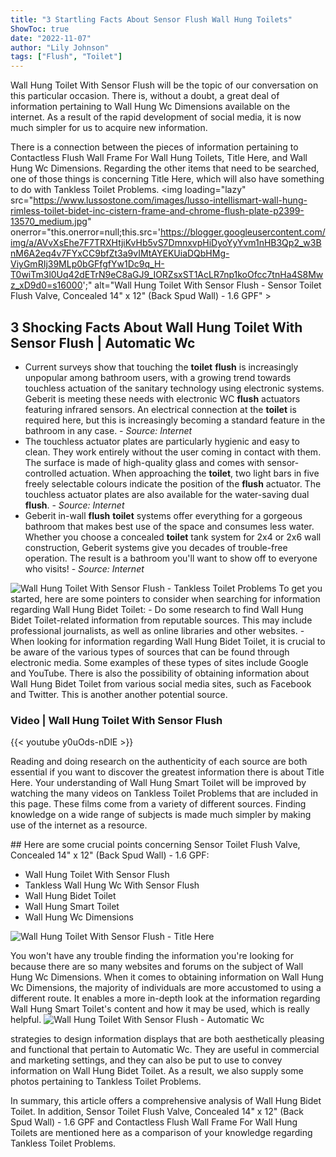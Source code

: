 ```yaml
---
title: "3 Startling Facts About Sensor Flush Wall Hung Toilets"
ShowToc: true 
date: "2022-11-07"
author: "Lily Johnson" 
tags: ["Flush", "Toilet"]
---
```


Wall Hung Toilet With Sensor Flush will be the topic of our conversation on this particular occasion. There is, without a doubt, a great deal of information pertaining to Wall Hung Wc Dimensions available on the internet. As a result of the rapid development of social media, it is now much simpler for us to acquire new information.

There is a connection between the pieces of information pertaining to Contactless Flush Wall Frame For Wall Hung Toilets, Title Here, and Wall Hung Wc Dimensions. Regarding the other items that need to be searched, one of those things is concerning Title Here, which will also have something to do with Tankless Toilet Problems.
<img loading="lazy" src="https://www.lussostone.com/images/lusso-intellismart-wall-hung-rimless-toilet-bidet-inc-cistern-frame-and-chrome-flush-plate-p2399-13570_medium.jpg" onerror="this.onerror=null;this.src='https://blogger.googleusercontent.com/img/a/AVvXsEhe7F7TRXHtjiKvHb5vS7DmnxvpHiDyoYyYvm1nHB3Qp2_w3BnM6A2eq4v7FYxCC9bfZt3a9vIMtAYEKUiaDQbHMg-ViyGmRIj39MLp0bGFfgfYw1Dc9q_H-T0wiTm3l0Uq42dETrN9eC8aGJ9_IORZsxST1AcLR7np1koOfcc7tnHa4S8Mwz_xD9d0=s16000';" alt="Wall Hung Toilet With Sensor Flush - Sensor Toilet Flush Valve, Concealed 14" x 12" (Back Spud Wall) - 1.6 GPF" >

## 3 Shocking Facts About Wall Hung Toilet With Sensor Flush | Automatic Wc
-   Current surveys show that touching the **toilet** **flush** is increasingly unpopular among bathroom users, with a growing trend towards touchless actuation of the sanitary technology using electronic systems. Geberit is meeting these needs with electronic WC **flush** actuators featuring infrared sensors. An electrical connection at the **toilet** is required here, but this is increasingly becoming a standard feature in the bathroom in any case. - <cite>Source: Internet</cite>
-   The touchless actuator plates are particularly hygienic and easy to clean. They work entirely without the user coming in contact with them. The surface is made of high-quality glass and comes with sensor-controlled actuation. When approaching the **toilet**, two light bars in five freely selectable colours indicate the position of the **flush** actuator. The touchless actuator plates are also available for the water-saving dual **flush**. - <cite>Source: Internet</cite>
-   Geberit in-wall **flush** **toilet** systems offer everything for a gorgeous bathroom that makes best use of the space and consumes less water. Whether you choose a concealed **toilet** tank system for 2x4 or 2x6 wall construction, Geberit systems give you decades of trouble-free operation. The result is a bathroom you'll want to show off to everyone who visits! - <cite>Source: Internet</cite>


<img loading="lazy" src="https://terrylove.com/wc/as/glenwall_flushmate.jpg" onerror="this.onerror=null;this.src='https://blogger.googleusercontent.com/img/a/AVvXsEhe7F7TRXHtjiKvHb5vS7DmnxvpHiDyoYyYvm1nHB3Qp2_w3BnM6A2eq4v7FYxCC9bfZt3a9vIMtAYEKUiaDQbHMg-ViyGmRIj39MLp0bGFfgfYw1Dc9q_H-T0wiTm3l0Uq42dETrN9eC8aGJ9_IORZsxST1AcLR7np1koOfcc7tnHa4S8Mwz_xD9d0=s16000';" alt="Wall Hung Toilet With Sensor Flush - Tankless Toilet Problems" >
To get you started, here are some pointers to consider when searching for information regarding Wall Hung Bidet Toilet:
- Do some research to find Wall Hung Bidet Toilet-related information from reputable sources. This may include professional journalists, as well as online libraries and other websites.
- When looking for information regarding Wall Hung Bidet Toilet, it is crucial to be aware of the various types of sources that can be found through electronic media. Some examples of these types of sites include Google and YouTube. There is also the possibility of obtaining information about Wall Hung Bidet Toilet from various social media sites, such as Facebook and Twitter. This is another another potential source.

### Video | Wall Hung Toilet With Sensor Flush
{{< youtube y0uOds-nDlE >}} 


Reading and doing research on the authenticity of each source are both essential if you want to discover the greatest information there is about Title Here.
Your understanding of Wall Hung Smart Toilet will be improved by watching the many videos on Tankless Toilet Problems that are included in this page. These films come from a variety of different sources. Finding knowledge on a wide range of subjects is made much simpler by making use of the internet as a resource.
<script async="async" data-cfasync="false" src="//normallydemandedalter.com/fe63df3c5408708b15d8dc3d9b206b31/invoke.js"></script>
<div id="container-fe63df3c5408708b15d8dc3d9b206b31"></div>
## Here are some crucial points concerning Sensor Toilet Flush Valve, Concealed 14" x 12" (Back Spud Wall) - 1.6 GPF:

- Wall Hung Toilet With Sensor Flush
- Tankless Wall Hung Wc With Sensor Flush
- Wall Hung Bidet Toilet
- Wall Hung Smart Toilet
- Wall Hung Wc Dimensions

 <img loading="lazy" src="https://callawayplumbinganddrains.ca/cp/wp-content/uploads/2014/03/wall-hung-Toto-toilet-2-768x1024.jpg" onerror="this.onerror=null;this.src='https://blogger.googleusercontent.com/img/a/AVvXsEhe7F7TRXHtjiKvHb5vS7DmnxvpHiDyoYyYvm1nHB3Qp2_w3BnM6A2eq4v7FYxCC9bfZt3a9vIMtAYEKUiaDQbHMg-ViyGmRIj39MLp0bGFfgfYw1Dc9q_H-T0wiTm3l0Uq42dETrN9eC8aGJ9_IORZsxST1AcLR7np1koOfcc7tnHa4S8Mwz_xD9d0=s16000';" alt="Wall Hung Toilet With Sensor Flush - Title Here" >

You won't have any trouble finding the information you're looking for because there are so many websites and forums on the subject of Wall Hung Wc Dimensions.
When it comes to obtaining information on Wall Hung Wc Dimensions, the majority of individuals are more accustomed to using a different route. It enables a more in-depth look at the information regarding Wall Hung Smart Toilet's content and how it may be used, which is really helpful.
<img loading="lazy" src="https://www.vardhmanceramics.com/1640-large_default/belmonte-wall-hung-toilet-water-closet-commode-cera-white.jpg" onerror="this.onerror=null;this.src='https://blogger.googleusercontent.com/img/a/AVvXsEhe7F7TRXHtjiKvHb5vS7DmnxvpHiDyoYyYvm1nHB3Qp2_w3BnM6A2eq4v7FYxCC9bfZt3a9vIMtAYEKUiaDQbHMg-ViyGmRIj39MLp0bGFfgfYw1Dc9q_H-T0wiTm3l0Uq42dETrN9eC8aGJ9_IORZsxST1AcLR7np1koOfcc7tnHa4S8Mwz_xD9d0=s16000';" alt="Wall Hung Toilet With Sensor Flush - Automatic Wc" >

strategies to design information displays that are both aesthetically pleasing and functional that pertain to Automatic Wc. They are useful in commercial and marketing settings, and they can also be put to use to convey information on Wall Hung Bidet Toilet. As a result, we also supply some photos pertaining to Tankless Toilet Problems.

In summary, this article offers a comprehensive analysis of Wall Hung Bidet Toilet. In addition, Sensor Toilet Flush Valve, Concealed 14" x 12" (Back Spud Wall) - 1.6 GPF and Contactless Flush Wall Frame For Wall Hung Toilets are mentioned here as a comparison of your knowledge regarding Tankless Toilet Problems.

	


